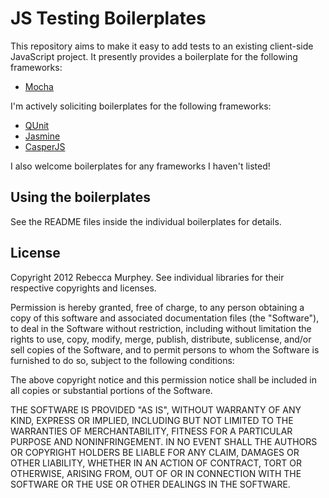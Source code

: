 # JS Testing Boilerplates

This repository aims to make it easy to add tests to an existing client-side JavaScript project. It presently provides a boilerplate for the following frameworks:

- [Mocha](http://visionmedia.github.com/mocha/)

I'm actively soliciting boilerplates for the following frameworks:

- [QUnit](http://qunitjs.com/)
- [Jasmine](http://pivotal.github.com/jasmine/)
- [CasperJS](http://casperjs.org/)

I also welcome boilerplates for any frameworks I haven't listed!

## Using the boilerplates

See the README files inside the individual boilerplates for details.

## License

Copyright 2012 Rebecca Murphey. See individual libraries for their respective copyrights and licenses.

Permission is hereby granted, free of charge, to any person obtaining a copy of this software and associated documentation files (the "Software"), to deal in the Software without restriction, including without limitation the rights to use, copy, modify, merge, publish, distribute, sublicense, and/or sell copies of the Software, and to permit persons to whom the Software is furnished to do so, subject to the following conditions:

The above copyright notice and this permission notice shall be included in all copies or substantial portions of the Software.

THE SOFTWARE IS PROVIDED "AS IS", WITHOUT WARRANTY OF ANY KIND, EXPRESS OR IMPLIED, INCLUDING BUT NOT LIMITED TO THE WARRANTIES OF MERCHANTABILITY, FITNESS FOR A PARTICULAR PURPOSE AND NONINFRINGEMENT. IN NO EVENT SHALL THE AUTHORS OR COPYRIGHT HOLDERS BE LIABLE FOR ANY CLAIM, DAMAGES OR OTHER LIABILITY, WHETHER IN AN ACTION OF CONTRACT, TORT OR OTHERWISE, ARISING FROM, OUT OF OR IN CONNECTION WITH THE SOFTWARE OR THE USE OR OTHER DEALINGS IN THE SOFTWARE.